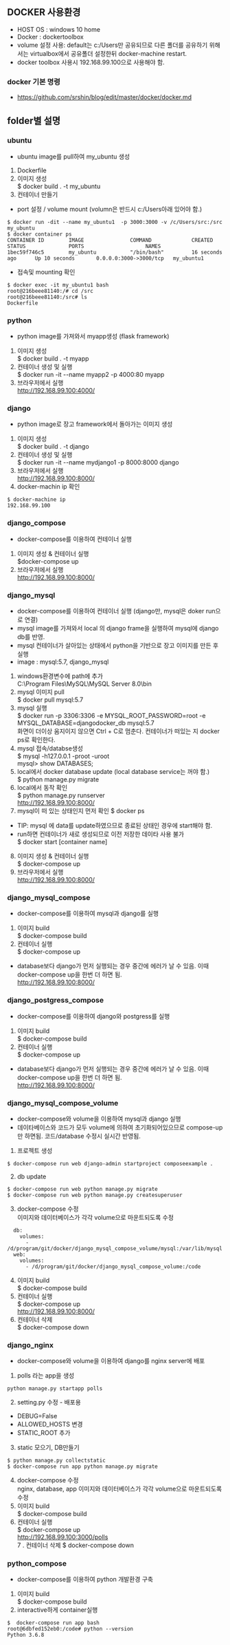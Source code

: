 ## DOCKER 사용환경
* HOST OS : windows 10 home
* Docker : dockertoolbox
* volume 설정 사용: default는 c:/Users만 공유되므로 다른 폴더를 공유하기 위해서는 virtualbox에서 공유폴더 설정한뒤 docker-machine restart. 
* docker toolbox 사용시 192.168.99.100으로 사용해야 함. 
### docker 기본 명령
* https://github.com/srshin/blog/edit/master/docker/docker.md

## folder별 설명
### ubuntu
* ubuntu image를 pull하여 my_ubuntu 생성 
1. Dockerfile 
2. 이미지 생성  
$ docker build . -t my_ubuntu
3. 컨테이너 만들기    
* port 설정 / volume mount (volumn은 반드시 c:/Users아래 있어야 함.)    
```
$ docker run -dit --name my_ubuntu1  -p 3000:3000 -v /c/Users/src:/src my_ubuntu    
$ docker container ps    
CONTAINER ID        IMAGE               COMMAND             CREATED             STATUS              PORTS                    NAMES
1bec59f746c5        my_ubuntu           "/bin/bash"         16 seconds ago      Up 10 seconds       0.0.0.0:3000->3000/tcp   my_ubuntu1
```
*  접속및 mounting 확인   
```
$ docker exec -it my_ubuntu1 bash
root@216beee81140:/# cd /src
root@216beee81140:/src# ls
Dockerfile
```
### python
* python image를 가져와서 myapp생성 (flask framework)
1. 이미지 생성  
$ docker build . -t myapp  
2. 컨테이너 생성 및 실행  
$ docker run -it --name myapp2 -p 4000:80 myapp  
3. 브라우저에서 실행  
http://192.168.99.100:4000/  

### django
* python image로 장고 framework에서 돌아가는 이미지 생성 
1. 이미지 생성  
$ docker build . -t django  
2. 컨테이너 생성 및 실행  
$ docker run -it --name mydjango1 -p 8000:8000 django  
3. 브라우저에서 실행  
http://192.168.99.100:8000/  
4. docker-machin ip 확인
```
$ docker-machine ip  
192.168.99.100
```

### django_compose
* docker-compose를 이용하여 컨테이너 실행
1. 이미지 생성 & 컨테이너 실행  
$docker-compose up   
2. 브라우저에서 실행  
http://192.168.99.100:8000/


### django_mysql
* docker-compose를 이용하여 컨테이너 실행 (django만, mysql은 doker run으로 연결) 
* mysql image를 가져와서 local 의 django frame을 실행하여 mysql에 django db를 반영. 
* mysql 컨테이너가 살아있는 상태에서  python을 기반으로 장고 이미지를 만든 후 실행 
* image : mysql:5.7, django_mysql   
1. windows환경변수에 path에 추가   
C:\Program Files\MySQL\MySQL Server 8.0\bin   
2. mysql 이미지 pull  
$ docker pull mysql:5.7   
3. mysql 실행   
$ docker run -p 3306:3306 -e MYSQL_ROOT_PASSWORD=root -e MYSQL_DATABASE=djangodocker_db mysql:5.7  
화면이 더이상 움지이지 않으면 Ctrl + C로 멈춘다. 컨테이너가 떠있는 지 docker ps로 확인한다. 
4. mysql 접속/databse생성    
$ mysql -h127.0.0.1 -proot -uroot  
mysql> show DATABASES;  
5. local에서 docker database update  (local database service는 꺼야 함.)  
$ python manage.py migrate
6. local에서 동작 확인  
$ python manage.py runserver  
http://192.168.99.100:8000/   
7. mysql이 떠 있는 상태인지 먼저 확인
$ docker ps   
* TIP: mysql 에 data를 update하였으므로 종료된 상태인 경우에 start해야 함.   
* run하면 컨테이너가 새로 생성되므로 이전 저장한 데이타 사용 불가   
$ docker start [container name]   
8. 이미지 생성 & 컨테이너 실행    
$ docker-compose up  
9. 브라우저에서 실행  
http://192.168.99.100:8000/


### django_mysql_compose
* docker-compose를 이용하여 mysql과 django를 실행
1. 이미지 build   
$ docker-compose build
2. 컨테이너 실행  
$ docker-compose up
* database보다 django가 먼저 실행되는 경우 중간에 에러가 날 수 있음. 이때 docker-compose up을 한번 더 하면 됨.  
http://192.168.99.100:8000/  

### django_postgress_compose
* docker-compose를 이용하여 django와 postgress를 실행
1. 이미지 build   
$ docker-compose build
2. 컨테이너 실행   
$ docker-compose up
* database보다 django가 먼저 실행되는 경우 중간에 에러가 날 수 있음. 이때 docker-compose up을 한번 더 하면 됨.  
http://192.168.99.100:8000/  

### django_mysql_compose_volume
* docker-compose와 volume을 이용하여 mysql과 django 실행
* 데이타베이스와 코드가 모두 volume에 의하여 초기화되어있으므로 compose-up만 하면됨. 코드/database 수정시 실시간 반영됨. 
1. 프로젝트 생성 
```
$ docker-compose run web django-admin startproject composeexample .
```
2. db update
```
$ docker-compose run web python manage.py migrate
$ docker-compose run web python manage.py createsuperuser
```
3. docker-compose 수정  
이미지와 데이터베이스가 각각 volume으로 마운트되도록 수정 
```
  db:
    volumes:
      - /d/program/git/docker/django_mysql_compose_volume/mysql:/var/lib/mysql
  web:
    volumes:
      - /d/program/git/docker/django_mysql_compose_volume:/code
```
4. 이미지 build   
$ docker-compose build
5. 컨테이너 실행   
$ docker-compose up    
http://192.168.99.100:8000/    
6. 컨테이너 삭제  
$ docker-compose down 

### django_nginx
* docker-compose와 volume을 이용하여 django를 nginx server에 배포
1. polls 라는 app을 생성  
```
python manage.py startapp polls
```
2. setting.py 수정 - 배포용 
* DEBUG=False 
* ALLOWED_HOSTS 변경
* STATIC_ROOT 추가 
3. static 모으기, DB만들기  
```
$ python manage.py collectstatic
$ docker-compose run app python manage.py migrate
```
4. docker-compose 수정  
nginx, database, app 이미지와 데이터베이스가 각각 volume으로 마운트되도록 수정 
5. 이미지 build   
$ docker-compose build
6. 컨테이너 실행   
$ docker-compose up    
http://192.168.99.100:3000/polls    
7 . 컨테이너 삭제
$ docker-compose down 

### python_compose
* docker-compose를 이용하여 python 개발환경 구축
1. 이미지 build   
$ docker-compose build
2. interactive하게 container실행
```
$  docker-compose run app bash
root@6dbfed152eb0:/code# python --version
Python 3.6.8
```


